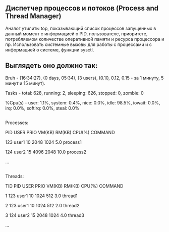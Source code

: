 ## Диспетчер процессов и потоков (Process and Thread Manager)
Аналог утилиты top, показывающий список процессов запущенных в данный момент с информацией о PID, пользователе, приоритете, потребляемом количестве оперативной памяти и ресурса процессора и пр. Использовать системные вызовы для работы с процессами и с информацией о системе, функции sysctl.

## Выглядеть оно должно так:

Bruh - (16:34:27), (0 days, 05:34), (3 users), (0.10, 0.12, 0.15 - за 1 минуту, 5 минут и 15 минут).

Tasks - total: 628, running: 2, sleeping: 626, stopped: 0, zombie: 0

%Cpu(s) - user: 1.1%, system: 0.4%, nice: 0.0%, idle: 98.5%, iowait: 0.0%, irq: 0.0%, softirq: 0.0%, steal: 0.0%

##

Processes:

PID  USER       PRIO   VM(KB)   RM(KB)   CPU(%)   COMMAND

123   user1      10     2048     1024     5.0      process1

124   user2      15     4096     2048     10.0     process2

...
##
Threads:

TID   PID   USER       PRIO   VM(KB)   RM(KB)   CPU(%)   COMMAND

1     123   user1      10     1024     512      3.0      thread1

2     123   user1      10     1024     512      2.0      thread2

3     124   user2      15     2048     1024     4.0      thread3

...